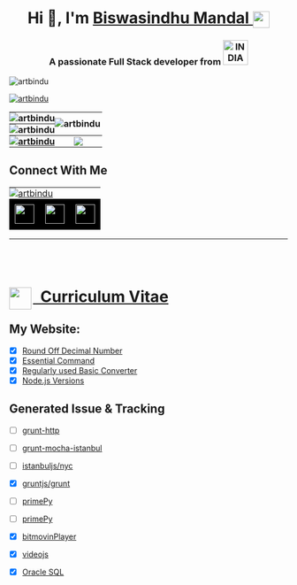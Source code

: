 
<!-- GitHub Profile Picture
![animated](https://avatars.githubusercontent.com/u/44528087?s=400&u=9e51f1d96969229ae1a25f0d1680b06e5ad69e94&v=4)
-->

<h1 align="center">Hi 👋, I'm 
	<a href="https://artbindu.github.io/artbindu/index.html" target="_blank">
	Biswasindhu Mandal 
	<img align="center" padding="1px" src="https://artbindu.github.io/artbindu/favicon.ico" height="30px">
	</a>
</h1>
<h3 align="center">A passionate Full Stack developer from 
<a href="https://knowindia.india.gov.in/profile/" target="_blank">
	<img src="https://blogger.googleusercontent.com/img/b/R29vZ2xl/AVvXsEiX6TH3MXo-zzVneKFhf0bTdzzLuz_fWp6Ls4F6Z43WP1o7KnFuk3y2oYc3PcKZ9D5ybFksoxL84ZMfiOycWdOJ9DiwTlayyHqriSHba3oand3sqRsqtItMAdcwfrctHVn_p_xyqUbDx9s/s1600/India_flag_with_emblem.gif" width="45" alt="INDIA">

<!-- 	<img src="https://www.india.gov.in/sites/upload_files/npi/files/favicon_0.ico" width="30" height="20" alt="artbindu"/> -->
</a>
</h3>

<!-- <img alt="File:Flag of India.svg" src="https://upload.wikimedia.org/wikipedia/en/thumb/4/41/Flag_of_India.svg/800px-Flag_of_India.svg.png?20111003033457" decoding="async" width="30" height="20" srcset="https://upload.wikimedia.org/wikipedia/en/thumb/4/41/Flag_of_India.svg/1200px-Flag_of_India.svg.png?20111003033457 1.5x, https://upload.wikimedia.org/wikipedia/en/thumb/4/41/Flag_of_India.svg/1599px-Flag_of_India.svg.png?20111003033457 2x" data-file-width="1350" data-file-height="900"> -->


<p align="left"> <img src="https://komarev.com/ghpvc/?username=artbindu&label=Profile%20views&color=0e75b6&style=flat" alt="artbindu"/> </p>

<p align="left"> <a href="https://github.com/ryo-ma/github-profile-trophy">
 <img src="https://github-profile-trophy.vercel.app/?username=artbindu&theme=onedark&margin-w=1&column=8" alt="artbindu"/>
</a></p>

<!-- <ul>
  <li>🔭 I’m currently working on [MediaKind WMC](https://mediakind.wmc)</li>
  <li>🌱 I’m currently learning **Data Science**</li>
  <li>👯 I’m looking to collaborate on [I’m looking to collaborate on](https://Imlookingtocollaborateon)</li>
  <li>🤝 I’m looking for help with [I’m looking for help with](https://lookingforhelpwith)</li>
  <li>📝 I write articles on <a href="https://medium.com/@artbindu">
          <img align="end" width="30px" style="background-color:black; padding:2px;"
              src="./medium-logo-wordmark-black.svg"/>
      </a></li>
  <li>💬 Ask me about **Ask me about**</li>
  <li>📫 How to reach me: <strong>sindhu.online.24x7@gmail.com</strong></li>
  <li>📄 Know about my experiences <a href="https://artbindu.github.io/artbindu/index.html">
          <img align="end" width="20px" style="background-color:black; padding:0px;"
              src="https://cdn.simpleicons.org/readthedocs/green"/>
      </a></li>
  <li>⚡ Fun fact **Fun Fact**</li>
</ul>  -->

<table style="border-collapse: collapse;">
    <!-- <caption><h2>Git Status</h2></caption> -->
    <tr>
		<th style="padding:0;margin:0;">
		    <img align="center" src="https://github-readme-stats.vercel.app/api?username=artbindu&show_icons=true&theme=dark#gh-dark-mode-only&locale=en" alt="artbindu"/>
		</th>
        <th rowspan="2" style="padding:0;margin:0;">
         <!-- <img align="left" src="https://github-readme-stats.vercel.app/api/top-langs?username=artbindu&show_icons=true&locale=en&langs_count=10&theme=dark#gh-dark-mode-only" alt="artbindu"/> -->
		    <img align="left" src="https://github-readme-stats.vercel.app/api/top-langs?username=artbindu&show_icons=true&locale=en&langs_count=10&theme=dark#gh-dark-mode-only" alt="artbindu"/>
		</th>
	</tr>
    <tr>
        <th style="padding:0;margin:0;">
		    <img align="center" src="https://github-readme-streak-stats.herokuapp.com/?user=artbindu&&show_icons=true&theme=dark#gh-dark-mode-only" alt="artbindu"/>
		</th>
    </tr>
   <tr>
		<th style="padding:0;margin:0;">
			<a href="https://www.hackerrank.com/artbindu">
		    <img align="center" src="https://hackerrank-badges.vercel.app/artbindu" alt="artbindu"/>
			</a>
		</th>
	   <th style="padding:0;margin:0;">
			<a href="https://stackoverflow.com/users/10850045/art-bindu?tab=profile">
		    <img align="center" src="https://so-stats-kurt-liao.vercel.app/api?user=10850045"/>
			</a>
		</th>
    </tr>
</table>

## Connect With Me
<table>
	<tr>
		<td colspan="3" style="padding:0;margin:0;">
            <a href="https://in.linkedin.com/in/artbindu?trk=public-profile-badge-profile-badge-view-profile-cta">
                <img align="center" src="https://i.stack.imgur.com/D5Hwq.png" alt="artbindu"/>
            </a>
	</tr>
	<tr>
        <td align="center" style="padding:0;margin:0;">
	        <a href="https://www.hackerearth.com/@artbindu">
                  <img align="center" width="35px" style="background-color:black;padding:10px;"
                      src="https://cdn.simpleicons.org/hackerearth/lblue"/>
            </a>
        </td>
        <td align="center" style="padding:0;margin:0;">
        <!-- https://leetcode-badge-showcase.vercel.app/api?username=artbindu -->
	        <a href="https://leetcode.com/artbindu/">
                  <img align="center" width="35px" style="background-color:black;padding:10px;"
                      src="https://cdn.simpleicons.org/leetcode"/>
            </a>
        </td>
        <td align="center" style="padding:0;margin:0;">
	        <a href="https://bitbucket.org/artbindu/">
                  <img align="center" width="35px" style="background-color:black;padding:10px;"
                      src="https://cdn.simpleicons.org/bitbucket/lblue"/>
            </a>
        </td>
	</tr>
</table>
<hr/>

<!-- ## Programming Languages
<table>
    <tr>
        <td>Advance</td>
        <td align="center">
            <div style="display:block;padding:10px;text-align:justify;">
                <a href="https://developer.mozilla.org/en-US/docs/Web/JavaScript" style="margin-left:10px;">
                    <img align="left" alt="JavaScript" width="35px" style="background-color:black;padding:5px;"
                        src="https://cdn.simpleicons.org/javascript">
                </a>
                <a href="https://www.typescriptlang.org/" style="margin-left:10px;">
                    <img align="center" alt="Typescript" width="35px" style="background-color:black;padding:5px;"
                        src="https://cdn.simpleicons.org/typescript">
                </a>
                <a href="https://www.python.org/doc/" style="margin-left:10px;">
                    <img align="center" alt="Python" height="35px" width="35px" style="background-color:black;padding:5px;"
                        src="https://cdn.worldvectorlogo.com/logos/python-5.svg">
                </a>
            </div>
        </td>
    </tr>
    <tr>
        <td>Basic</td>
        <td align="center">
            <div style="display:block;padding:10px;text-align:justify;">
                <a href="https://www.learn-c.org/" style="margin-left:10px;">
                    <img align="left" alt="C" width="35px" style="background-color:black;padding:5px;"
                        src="https://cdn.simpleicons.org/c">
                </a>
                <a href="https://devdocs.io/cpp/" style="margin-left:10px;">
                    <img align="center" alt="C++" width="35px" style="background-color:black;padding:5px;"
                        src="https://cdn.simpleicons.org/c++">
                </a>
                <a href="https://docs.oracle.com/javase/tutorial/java/index.html" style="margin-left:10px;">
                    <img align="center" alt="Java" height="35px" width="35px" style="background-color:black;padding:5px;"
                        src="https://cdn.worldvectorlogo.com/logos/java-14.svg">
                </a>
                <a href="https://redhawk.concurrent-rt.com/docs/root/1Linux/5Compilers/Fortran/0890240-100.pdf" style="margin-left:10px;">
                    <img align="center" alt="fortran" width="35px" style="background-color:black; padding:5px;"
                        src="https://cdn.simpleicons.org/fortran">
                </a>
            </div>
        </td>
    </tr>
</table


## Frontend Development:
<div>
      <a href="https://babeljs.io/docs/en/learn/">
          <img align="left" alt="Babel" width="35px" style="background-color:black; padding:5px;"
              src="https://cdn.simpleicons.org/babel"/>
      </a>
      <a href="https://webpack.js.org/concepts/">
          <img align="left" alt="Webpack" width="35px" style="background-color:black; padding:5px;"
              src="https://cdn.simpleicons.org/webpack"/>
      </a>
      <a href="https://rollupjs.org/guide/en/">
          <img align="left" alt="Rollup.js" width="35px" style="background-color:black; padding:5px;"
              src="https://cdn.simpleicons.org/Rollup.js"/>
      </a>
      <a href="https://gruntjs.com/getting-started">
          <img align="left" alt="Grunt.js" height="35px" style="background-color:black; padding:5px;"
              src="https://cdn.worldvectorlogo.com/logos/grunt.svg"/>
      </a>
      <a href="https://vuejs.org/guide/introduction.html">
          <img align="left" alt="Vue.js" width="35px" style="background-color:black; padding:5px;"
              src="https://cdn.simpleicons.org/vue.js"/>
      </a>
      <a href="https://angular.io/docs">
          <img align="left" alt="Angular" width="35px" style="background-color:black; padding:5px;"
              src="https://cdn.simpleicons.org/angular"/>
      </a>
      <a href="https://reactjs.org/docs/getting-started.html">
          <img align="left" alt="React.js" width="35px" style="background-color:black; padding:5px;"
            src="https://cdn.simpleicons.org/react">
      </a>
</div>
<br />


## Backend Development:
<div style="display: block;padding:10px;margin-bottom:30px;text-align:justify;">
    <a href="https://nodejs.org/en/docs/">
        <img align="left" alt="NodeJs" width="35px" style="background-color:black; padding:5px;"
            src="https://cdn.simpleicons.org/node.js/"/>
    </a>
    <a href="https://expressjs.com/">
        <img align="left" alt="expressJs" width="35px" style="background-color:black; padding:5px;"
            src="https://cdn.simpleicons.org/express/EFEBEB"/>
    </a>
    <a href="https://docs.nestjs.com/">
        <img align="left" alt="expressJs" width="35px" style="background-color:black; padding:5px;"
            src="https://cdn.simpleicons.org/nestjs"/>
    </a>
    <a href="https://nextjs.org/docs">
        <img align="left" alt="expressJs" width="35px" style="background-color:black; padding:5px;"
            src="https://cdn.simpleicons.org/next.js"/>
    </a>
</div>
<br />

## Frontend Streaming Media Player Library:
<div>
      <a href="http://cdn.dashjs.org/latest/jsdoc/index.html">
          <img align="left" alt="Dash.js" height="35px" style="background-color:#EAECEC; padding:2px;"
              src="https://dashif.org/img/dashif-logo-283x100_new.jpg"/>
      </a>
      <a href="https://developer.apple.com/documentation/http_live_streaming">
          <img align="left" alt="HTTP Live Streaming" height="35px" style="background-color:black; padding:2px;"
              src="https://bitmovin.com/wp-content/uploads/2016/04/apple_hls_6401.jpg"/>
      </a>
      <a href="https://bitmovin.com/docs/player/tutorials">
         <img alt="File:Bitmovin logo 2016.svg" style="background-color:#EAECEC; padding:2px;"
              src="https://upload.wikimedia.org/wikipedia/commons/thumb/7/74/Bitmovin_logo_2016.svg/207px-Bitmovin_logo_2016.svg.png?20180705131518" decoding="async" width="145" height="35" srcset="https://upload.wikimedia.org/wikipedia/commons/thumb/7/74/Bitmovin_logo_2016.svg/311px-Bitmovin_logo_2016.svg.png?20180705131518 1.5x, https://upload.wikimedia.org/wikipedia/commons/thumb/7/74/Bitmovin_logo_2016.svg/414px-Bitmovin_logo_2016.svg.png?20180705131518 2x" data-file-width="145" data-file-height="35">
      </a>
</div>

## Mobile App Development:
## AI/ML:

## Database:
<div>
      <a href="https://docs.oracle.com/en/database/oracle/oracle-database/21/development.html">
          <img align="left" alt="Oracle (sql)" height="35px" style="background-color:black; padding:5px;"
              src="https://cdn.worldvectorlogo.com/logos/oracle-logo-3.svg"/>
      </a>
      <a href="https://learn.microsoft.com/en-us/sql/sql-server/educational-sql-resources?view=sql-server-ver16">
          <img align="left" alt="MsSQL (sql)" width="35px" style="background-color:black; padding:5px;"
              src="https://cdn.simpleicons.org/MicrosoftSQLServer"/>
      </a>
      <a href="https://dev.mysql.com/doc/">
          <img align="left" alt="MySql (sql)" width="35px" style="background-color:black; padding:5px;"
              src="https://cdn.simpleicons.org/mysql/869EF0"/>
      </a>
      <a href="https://www.mongodb.com/docs/">
          <img align="left" alt="Mongo DB (no-sql)" width="35px" style="background-color:black; padding:5px;"
            src="https://cdn.simpleicons.org/mongodb">
      </a>
</div>
<br />
## Data Visualization

## Devops
<div>
      <a href="https://git-scm.com/docs/gittutorial">
          <img align="left" alt="Git" width="35px" style="background-color:black; padding:5px;"
              src="https://cdn.simpleicons.org/git"/>
      </a>
      <a href="https://debricked.com/docs/integrations/ci-build-systems/bitbucket.html">
          <img align="left" alt="Bitbucket" width="35px" style="background-color:black; padding:5px;"
              src="https://cdn.simpleicons.org/bitbucket/lblue"/>
      </a>
      <a href="https://learn.microsoft.com/en-us/azure/devops/?view=azure-devops">
          <img align="left" alt="Azure DevOps" width="35px" style="background-color:black; padding:5px;"
              src="https://cdn.simpleicons.org/AzureDevOps"/>
      </a>
      <a href="https://docs.gitlab.com/ee/tutorials/">
          <img align="left" alt="Git" width="35px" style="background-color:black; padding:5px;"
              src="https://cdn.simpleicons.org/gitlab"/>
      </a>
      <a href="https://docs.gitlab.com/ee/tutorials/">
          <img align="left" alt="Docker" width="35px" style="background-color:black; padding:5px;"
              src="https://cdn.simpleicons.org/docker"/>
      </a>
      <a href="https://confluence.atlassian.com/jiracoreserver073/jira-core-server-7-3-documentation-861255603.html">
          <img align="left" alt="Jira" width="35px" style="background-color:black; padding:5px;"
              src="https://cdn.simpleicons.org/jira"/>
      </a>
</div>
<br />
## Backend as a Service (BaaS)
## Framework
<div>
      <a href="https://www.electronjs.org/docs/latest/">
          <img align="left" alt="electron.js" width="35px" style="background-color:black; padding:5px;"
              src="https://cdn.simpleicons.org/electron"/>
      </a>
</div>
<br />


## Testing
<div>
      <a href="https://www.chaijs.com/api/bdd/">
          <img align="left" alt="Chai.js (Library)" width="35px" style="background-color:black; padding:5px;"
              src="https://cdn.simpleicons.org/chai"/>
      </a>
      <a href="https://mochajs.org/api/">
          <img align="left" alt="Mocha.js (Framework)" width="35px" style="background-color:black; padding:5px;"
              src="https://cdn.simpleicons.org/mocha"/>
      </a>
      <a href="https://istanbul.js.org/">
          <img align="left" alt="Istanbul (Coverage)" width="35px" style="background-color:black; padding:5px;"
              src="https://istanbul.js.org/assets/istanbul-logo.png"/>
      </a>
      <a href="https://jasmine.github.io/pages/docs_home.html">
          <img align="left" alt="Jasmin" width="35px" style="background-color:black; padding:5px;"
            src="https://cdn.simpleicons.org/jasmine">
      </a>
</div>
<br />


## Software
<div>
      <a href="https://code.visualstudio.com/docs">
          <img align="left" alt="Visual Studio Code" width="35px" style="background-color:black; padding:5px;"
              src="https://cdn.simpleicons.org/VisualStudioCode"/>
      </a>
      <a href="https://learning.postman.com/docs/publishing-your-api/documenting-your-api/">
          <img align="left" alt="Postman" width="35px" style="background-color:black; padding:5px;"
              src="https://cdn.simpleicons.org/postman"/>
      </a>
      <a href="https://npp-user-manual.org/docs/">
          <img align="left" alt="Postman" width="35px" style="background-color:black; padding:5px;"
              src="https://cdn.simpleicons.org/notepad++/08730C"/>
      </a>
      <a href="https://www.charlesproxy.com/documentation/getting-started/">
          <img align="left" alt="Postman" width="35px" style="background-color:black; padding:5px;"
              src="https://artbindu.github.io/artbindu/images/charles_icon.svg"/>
      </a>
      <a href="https://swagger.io/docs/open-source-tools/swagger-ui/usage/installation/">
          <img align="left" alt="Swagger" width="35px" style="background-color:black; padding:5px;"
              src="https://cdn.simpleicons.org/swagger"/>
      </a>
</div>
<br />

## Operating System:
<div>
      <a href="https://learn.microsoft.com/en-us/windows-server/administration/windows-commands/cmd">
          <img align="left" alt="Windows" width="40px" style="background-color:black; padding:5px;"
              src="https://cdn.simpleicons.org/windows"/>
      </a>
      <a href="https://developer.apple.com/library/archive/documentation/OpenSource/Conceptual/ShellScripting/CommandLInePrimer/CommandLine.html">
          <img align="left" alt="macOs" height="40px" style="background-color:black; padding:5px;"
              src="https://cdn.worldvectorlogo.com/logos/macintosh.svg"/>
      </a>
      <a href="https://www.linux.org/forums/#linux-tutorials.122">
          <img align="left" alt="Python" width="40px" style="background-color:black; padding:5px;"
              src="https://cdn.simpleicons.org/linux"/>
      </a>
      <a href="https://ubuntu.com/tutorials/command-line-for-beginners">
          <img align="left" alt="Typescript" width="40px" style="background-color:black; padding:5px;"
              src="https://cdn.worldvectorlogo.com/logos/ubuntu-4.svg"/>
      </a>
</div>
<br />

## Static Site Generator
## Game Engines
## Automation
## Other -->


<br/><br/></hr>

# <a href="https://artbindu.github.io/artbindu/index.html"><img align="left" src="https://artbindu.github.io/artbindu/favicon.ico" height="40px">&nbsp;&nbsp;Curriculum Vitae</a>
</hr>

<!-- ## My Blogs:

  [![artbindu Medium story - IV](https://medium-story.vercel.app/api?username=@artbindu&index=0)](https://medium-story.vercel.app/api?username=@artbindu&index=0)
  
  [![artbindu Medium story - III](https://medium-story.vercel.app/api?username=@artbindu&index=1)](https://medium-story.vercel.app/api?username=@artbindu&index=1)

  [![artbindu Medium story - II](https://medium-story.vercel.app/api?username=@artbindu&index=2)](https://medium-story.vercel.app/api?username=@artbindu&index=2)

  [![artbindu Medium story - I](https://medium-story.vercel.app/api?username=@artbindu&index=3)](https://medium-story.vercel.app/api?username=@artbindu&index=3) -->

## My Website:

- [x] [Round Off Decimal Number](https://artbindu.github.io/roundoff_decimal/)
- [x] [Essential Command](https://artbindu.github.io/essential_command/)
- [x] [Regularly used Basic Converter](https://artbindu.github.io/roundoff_decimal/converter.html)
- [x] [Node.js Versions](https://artbindu.github.io/roundoff_decimal/node-version.html)

## Generated Issue & Tracking
- [ ] [grunt-http](https://github.com/johngeorgewright/grunt-http/issues/59)
- [ ] [grunt-mocha-istanbul](https://github.com/pocesar/grunt-mocha-istanbul/issues/75)
- [ ] [istanbuljs/nyc](https://github.com/istanbuljs/nyc/issues/1491)
- [x] [gruntjs/grunt](https://github.com/gruntjs/grunt/issues/1752)
- [ ] [primePy](https://github.com/janaindrajit/primePy/issues/7)
- [ ] [primePy](https://github.com/janaindrajit/primePy/issues/8)
- [x] [bitmovinPlayer](https://developer.bitmovin.com/playback/docs/release-notes-web#81200)
- [x] [videojs](https://github.com/videojs/video.js/issues/8306)
- [x] [Oracle SQL](https://github.com/oracle/node-oracledb/issues/1681)

